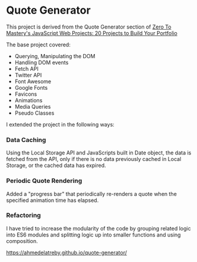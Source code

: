# Quote Generator

This project is derived from the Quote Generator section of [Zero To Mastery's JavaScript Web Projects: 20 Projects to Build Your Portfolio
](https://zerotomastery.io/courses/javascript-projects/)

The base project covered:
- Querying, Manipulating the DOM
- Handling DOM events
- Fetch API
- Twitter API
- Font Awesome
- Google Fonts
- Favicons
- Animations
- Media Queries
- Pseudo Classes

I extended the project in the following ways:

### Data Caching 
Using the Local Storage API and JavaScripts built in Date object, the data is fetched from the API, only if there is no data previously cached in Local Storage, or the cached data has expired.

### Periodic Quote Rendering
Added a "progress bar" that periodically re-renders a quote when the specified animation time has elapsed. 

### Refactoring
I have tried to increase the modularity of the code by grouping related logic into ES6 modules and splitting logic up into smaller functions and using composition.

 https://ahmedelatreby.github.io/quote-generator/
